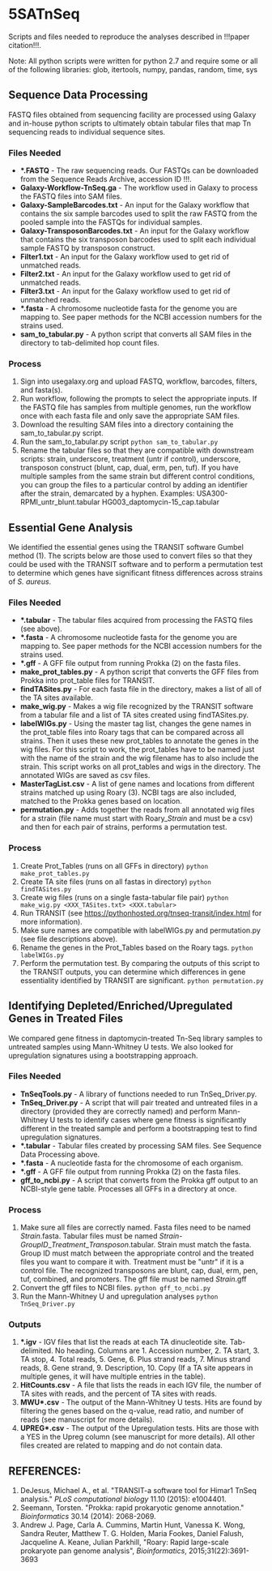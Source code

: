 # 5SATnSeq
Scripts and files needed to reproduce the analyses described in !!!paper citation!!!. 

Note: All python scripts were written for python 2.7 and require some or all of the following libraries: glob, itertools, numpy, pandas, random, time, sys

## Sequence Data Processing

FASTQ files obtained from sequencing facility are processed using Galaxy and in-house python scripts to ultimately obtain tabular files that map Tn sequencing reads to individual sequence sites. 


### Files Needed
- __*.FASTQ__ - The raw sequencing reads. Our FASTQs can be downloaded from the Sequence Reads Archive, accession ID !!!. 
- __Galaxy-Workflow-TnSeq.ga__ - The workflow used in Galaxy to process the FASTQ files into SAM files. 
- __Galaxy-SampleBarcodes.txt__ - An input for the Galaxy workflow that contains the six sample barcodes used to split the raw FASTQ from the pooled sample into the FASTQs for individual samples. 
- __Galaxy-TransposonBarcodes.txt__ - An input for the Galaxy workflow that contains the six transposon barcodes used to split each individual sample FASTQ by transposon construct. 
- __Filter1.txt__ - An input for the Galaxy workflow used to get rid of unmatched reads. 
- __Filter2.txt__ - An input for the Galaxy workflow used to get rid of unmatched reads.
- __Filter3.txt__ - An input for the Galaxy workflow used to get rid of unmatched reads.
- __*.fasta__ - A chromosome nucleotide fasta for the genome you are mapping to. See paper methods for the NCBI accession numbers for the strains used.  
- __sam_to_tabular.py__ - A python script that converts all SAM files in the directory to tab-delimited hop count files. 

### Process
1. Sign into usegalaxy.org and upload FASTQ, workflow, barcodes, filters, and fasta(s). 
2. Run workflow, following the prompts to select the appropriate inputs. If the FASTQ file has samples from multiple genomes, run the workflow once with each fasta file and only save the appropriate SAM files.
3. Download the resulting SAM files into a directory containing the sam_to_tabular.py script. 
4. Run the sam_to_tabular.py script `python sam_to_tabular.py`
5. Rename the tabular files so that they are compatible with downstream scripts: strain, underscore, treatment (untr if control), underscore, transposon construct (blunt, cap, dual, erm, pen, tuf). If you have multiple samples from the same strain but different control conditions, you can group the files to a particular control by adding an identifier after the strain, demarcated by a hyphen. Examples: USA300-RPMI_untr_blunt.tabular HG003_daptomycin-15_cap.tabular

## Essential Gene Analysis

We identified the essential genes using the TRANSIT software Gumbel method (1). The scripts below are those used to convert files so that they could be used with the TRANSIT software and to perform a permutation test to determine which genes have significant fitness differences across strains of *S. aureus*. 

### Files Needed
- __*.tabular__ - The tabular files acquired from processing the FASTQ files (see above).
- __*.fasta__ - A chromosome nucleotide fasta for the genome you are mapping to. See paper methods for the NCBI accession numbers for the strains used.
- __*.gff__ - A GFF file output from running Prokka (2) on the fasta files.
- __make_prot_tables.py__ - A python script that converts the GFF files from Prokka into prot_table files for TRANSIT. 
- __findTASites.py__ - For each fasta file in the directory, makes a list of all of the TA sites available.
- __make_wig.py__ - Makes a wig file recognized by the TRANSIT software from a tabular file and a list of TA sites created using findTASites.py.
- __labelWIGs.py__ - Using the master tag list, changes the gene names in the prot_table files into Roary tags that can be compared across all strains. Then it uses these new prot_tables to annotate the genes in the wig files. For this script to work, the prot_tables have to be named just with the name of the strain and the wig filename has to also include the strain. This script works on all prot_tables and wigs in the directory. The annotated WIGs are saved as csv files.  
- __MasterTagList.csv__ - A list of gene names and locations from different strains matched up using Roary (3). NCBI tags are also included, matched to the Prokka genes based on location. 
- __permutation.py__ - Adds together the reads from all annotated wig files for a strain (file name must start with Roary_*Strain* and must be a csv) and then for each pair of strains, performs a permutation test.  

### Process
1. Create Prot_Tables (runs on all GFFs in directory) `python make_prot_tables.py`
2. Create TA site files (runs on all fastas in directory) `python findTASites.py`
3. Create wig files (runs on a single fasta-tabular file pair) `python make_wig.py <XXX_TASites.txt> <XXX.tabular>`
4. Run TRANSIT (see <https://pythonhosted.org/tnseq-transit/index.html> for more information).
5. Make sure names are compatible with labelWIGs.py and permutation.py (see file descriptions above). 
6. Rename the genes in the Prot_Tables based on the Roary tags. `python labelWIGs.py` 
7. Perform the permutation test. By comparing the outputs of this script to the TRANSIT outputs, you can determine which differences in gene essentiality identified by TRANSIT are significant.  `python permutation.py`

## Identifying Depleted/Enriched/Upregulated Genes in Treated Files

We compared gene fitness in daptomycin-treated Tn-Seq library samples to untreated samples using Mann-Whitney U tests. We also looked for upregulation signatures using a bootstrapping approach. 

### Files Needed
- __TnSeqTools.py__ - A library of functions needed to run TnSeq_Driver.py. 
- __TnSeq_Driver.py__ - A script that will pair treated and untreated files in a directory (provided they are correctly named) and perform Mann-Whitney U tests to identify cases where gene fitness is significantly different in the treated sample and perform a bootstrapping test to find upregulation signatures. 
- __*.tabular__ - Tabular files created by processing SAM files. See Sequence Data Processing above. 
- __*.fasta__ - A nucleotide fasta for the chromosome of each organism. 
- __*.gff__ - A GFF file output from running Prokka (2) on the fasta files.
- __gff_to_ncbi.py__ - A script that converts from the Prokka gff output to an NCBI-style gene table. Processes all GFFs in a directory at once.  

### Process
1. Make sure all files are correctly named. Fasta files need to be named *Strain*.fasta. Tabular files must be named *Strain*-*GroupID*\_*Treatment*\_*Transposon*.tabular. Strain must match the fasta. Group ID must match between the appropriate control and the treated files you want to compare it with. Treatment must be "untr" if it is a control file. The recognized transposons are blunt, cap, dual, erm, pen, tuf, combined, and promoters. The gff file must be named *Strain*.gff 
2. Convert the gff files to NCBI files. `python gff_to_ncbi.py`
3. Run the Mann-Whitney U and upregulation analyses `python TnSeq_Driver.py`

### Outputs
1. __*.igv__ - IGV files that list the reads at each TA dinucleotide site. Tab-delimited. No heading. Columns are 1. Accession number, 2. TA start, 3. TA stop, 4. Total reads, 5. Gene, 6. Plus strand reads, 7. Minus strand reads, 8. Gene strand, 9. Description, 10. Copy (If a TA site appears in multiple genes, it will have multiple entries in the table). 
2. __HitCounts.csv__ - A file that lists the reads in each IGV file, the number of TA sites with reads, and the percent of TA sites with reads. 
3. __MWU*.csv__ - The output of the Mann-Whitney U tests. Hits are found by filtering the genes based on the q-value, read ratio, and number of reads (see manuscript for more details). 
4. __UPREG*.csv__ - The output of the Upregulation tests. Hits are those with a YES in the Upreg column (see manuscript for more details). 
All other files created are related to mapping and do not contain data. 

## REFERENCES: 
1. DeJesus, Michael A., et al. "TRANSIT-a software tool for Himar1 TnSeq analysis." *PLoS computational biology* 11.10 (2015): e1004401.
2. Seemann, Torsten. "Prokka: rapid prokaryotic genome annotation." *Bioinformatics* 30.14 (2014): 2068-2069. 
3. Andrew J. Page, Carla A. Cummins, Martin Hunt, Vanessa K. Wong, Sandra Reuter, Matthew T. G. Holden, Maria Fookes, Daniel Falush, Jacqueline A. Keane, Julian Parkhill, "Roary: Rapid large-scale prokaryote pan genome analysis", *Bioinformatics*, 2015;31(22):3691-3693 